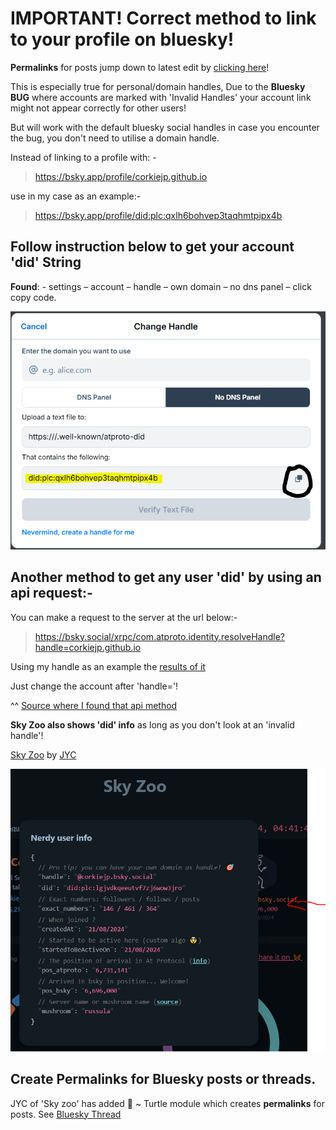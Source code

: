 # **IMPORTANT!** Correct method to link to your profile on bluesky!
**Permalinks** for posts jump down to latest edit by [clicking here](#create-permalinks-for-bluesky-posts-or-threads)!

This is especially true for personal/domain handles, Due to the **Bluesky BUG** where accounts are marked with 'Invalid Handles' your account link might not appear correctly for other users!

But will work with the default bluesky social handles in case you encounter the bug, you don't need to utilise a domain handle.

Instead of linking to a profile with: -
> https://bsky.app/profile/corkiejp.github.io

use in my case as an example:-
> https://bsky.app/profile/did:plc:qxlh6bohvep3taqhmtpipx4b



## Follow instruction below to get your account 'did' String

**Found**: - settings – account – handle – own domain – no dns panel – click copy code.

![Account profile string and where you find it!](/assets/blueskyaccountstring-Capture.PNG)


## Another method to get any user 'did' by using an api request:-

You can make a request to the server at the url below:-

> https://bsky.social/xrpc/com.atproto.identity.resolveHandle?handle=corkiejp.github.io

Using my handle as an example the [results of it](https://bsky.social/xrpc/com.atproto.identity.resolveHandle?handle=corkiejp.github.io)

Just change the account after 'handle='!

^^ [Source where I found that api method](https://www.reddit.com/r/BlueskySocial/comments/15hbu83/comment/jusiaws/?utm_source=share&utm_medium=web3x&utm_name=web3xcss&utm_term=1&utm_content=share_button)

**Sky Zoo also shows 'did' info** as long as you don't look at an 'invalid handle'!

[Sky Zoo](https://skyzoo.blue/stats) by [JYC](https://bsky.app/profile/jyc.dev)

![Account profile string and where you find it!](/assets/sky_zoo_did.PNG)

## Create Permalinks for Bluesky posts or threads.
JYC of 'Sky zoo' has added 🐢 ~ Turtle module which creates **permalinks** for posts. See [Bluesky Thread](https://bsky.app/profile/did:plc:qxlh6bohvep3taqhmtpipx4b/post/3lddmk6kefc26)

